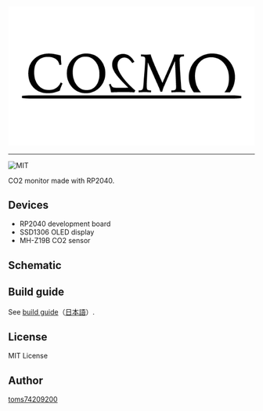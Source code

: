 ![CO2MO logo](pcb/RPCM-2111/lib/logo_co2mo.png)

---

![MIT](https://img.shields.io/github/license/toms74209200/RP2040_CO2_sensor)

CO2 monitor made with RP2040.

## Devices

- RP2040 development board
- SSD1306 OLED display
- MH-Z19B CO2 sensor

## Schematic

## Build guide

See [build guide](./docs/build_guide_en.md)（[日本語](./docs/build_guide_jp.md)）.

## License

MIT License

## Author

[toms74209200](<https://github.com/toms74209200>)

